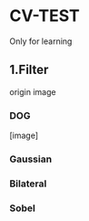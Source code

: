 # CV-TEST
Only for learning

## 1.Filter
origin image
### DOG
[image]

### Gaussian


### Bilateral


### Sobel
